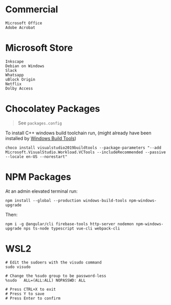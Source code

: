 # Commercial

```
Microsoft Office
Adobe Acrobat
```

# Microsoft Store

```
Inkscape
Debian on Windows
Slack
Whatsapp
uBlock Origin
Netflix
Dolby Access
```

# Chocolatey Packages

> See `packages.config`

To install C++ windows build toolchain run, (might already have been installed by [Windows Build Tools](https://github.com/felixrieseberg/windows-build-tools#readme))
```
choco install visualstudio2019buildtools --package-parameters "--add Microsoft.VisualStudio.Workload.VCTools --includeRecommended --passive --locale en-US --norestart"
```


# NPM Packages

At an admin elevated terminal run:
```
npm install --global --production windows-build-tools npm-windows-upgrade
```

Then:
```
npm i -g @angular/cli firebase-tools http-server nodemon npm-windows-upgrade nps ts-node typescript vue-cli webpack-cli

```

# WSL2

```
# Edit the sudoers with the visudo command
sudo visudo

# Change the %sudo group to be password-less
%sudo   ALL=(ALL:ALL) NOPASSWD: ALL

# Press CTRL+X to exit
# Press Y to save
# Press Enter to confirm
```
